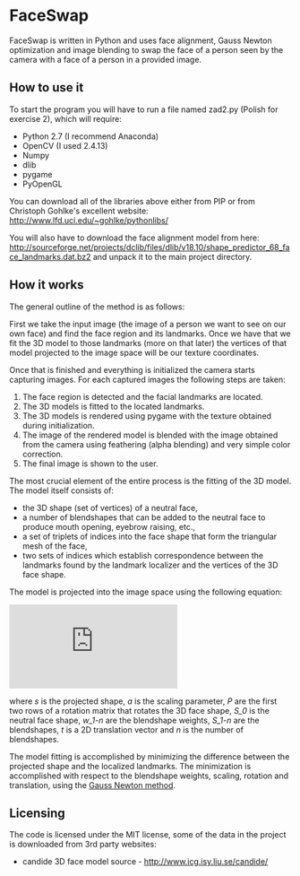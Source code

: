 # FaceSwap #
FaceSwap is written in Python and uses face alignment, Gauss Newton optimization and image blending to swap the face of a person seen by the camera with a face of a person in a provided image.



## How to use it ##
To start the program you will have to run a file named zad2.py (Polish for exercise 2), which will require:
  * Python 2.7 (I recommend Anaconda)
  * OpenCV (I used 2.4.13)
  * Numpy
  * dlib
  * pygame
  * PyOpenGL

You can download all of the libraries above either from PIP or from Christoph Gohlke's excellent website: http://www.lfd.uci.edu/~gohlke/pythonlibs/

You will also have to download the face alignment model from here: http://sourceforge.net/projects/dclib/files/dlib/v18.10/shape_predictor_68_face_landmarks.dat.bz2 and unpack it to the main project directory.

## How it works ##
The general outline of the method is as follows:

First we take the input image (the image of a person we want to see on our own face) and find the face region and its landmarks. Once we have that we fit the 3D model to those landmarks (more on that later) the vertices of that model projected to the image space will be our texture coordinates. 

Once that is finished and everything is initialized the camera starts capturing images. For each captured images the following steps are taken:

1. The face region is detected and the facial landmarks are located.
2. The 3D models is fitted to the located landmarks.
3. The 3D models is rendered using pygame with the texture obtained during initialization.
4. The image of the rendered model is blended with the image obtained from the camera using feathering (alpha blending) and very simple color correction.
5. The final image is shown to the user.

The most crucial element of the entire process is the fitting of the 3D model. The model itself consists of:
  * the 3D shape (set of vertices) of a neutral face,
  * a number of blendshapes that can be added to the neutral face to produce mouth opening, eyebrow raising, etc.,
  * a set of triplets of indices into the face shape that form the triangular mesh of the face,
  * two sets of indices which establish correspondence between the landmarks found by the landmark localizer and the vertices of the 3D face shape.

The model is projected into the image space using the following equation:

![equation](http://home.elka.pw.edu.pl/~mkowals6/lib/exe/fetch.php?media=faceswap_equation.png)

where *s* is the projected shape, *a* is the scaling parameter, *P* are the first two rows of a rotation matrix that rotates the 3D face shape, *S_0* is the neutral face shape, *w_1-n* are the blendshape weights, *S_1-n* are the blendshapes, *t* is a 2D translation vector and *n* is the number of blendshapes.

The model fitting is accomplished by minimizing the difference between the projected shape and the localized landmarks. The minimization is accomplished with respect to the blendshape weights, scaling, rotation and translation, using the [Gauss Newton method](https://en.wikipedia.org/wiki/Gauss%E2%80%93Newton_algorithm).

## Licensing ##
The code is licensed under the MIT license, some of the data in the project is downloaded from 3rd party websites:
  * candide 3D face model source - http://www.icg.isy.liu.se/candide/

  
  
